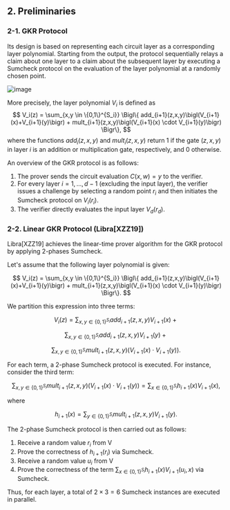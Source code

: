 ## 2. Preliminaries

### 2-1. GKR Protocol

Its design is based on representing each circuit layer as a corresponding layer polynomial. Starting from the output, the protocol sequentially relays a claim about one layer to a claim about the subsequent layer by executing a Sumcheck protocol on the evaluation of the layer polynomial at a randomly chosen point.

![image](https://hackmd.io/_uploads/rJDhMAMc1l.png)

More precisely, the layer polynomial $V_i$ is defined as
$$
V_i(z) = \sum_{x,y \in \{0,1\}^{S_i}} \Bigl\{ add_{i+1}(z,x,y)\bigl(V_{i+1}(x)+V_{i+1}(y)\bigr) + mult_{i+1}(z,x,y)\bigl(V_{i+1}(x) \cdot V_{i+1}(y)\bigr) \Bigr\},
$$
where the functions $add_i(z,x,y)$ and $mult_i(z,x,y)$ return 1 if the gate $(z,x,y)$ in layer $i$ is an addition or multiplication gate, respectively, and 0 otherwise.

An overview of the GKR protocol is as follows:
1. The prover sends the circuit evaluation $C(x,w)=y$ to the verifier.
2. For every layer $i = 1,\dots,d-1$ (excluding the input layer), the verifier issues a challenge by selecting a random point $r_i$ and then initiates the Sumcheck protocol on $V_i(r_i)$.
3. The verifier directly evaluates the input layer $V_d(r_d)$.


### 2-2. Linear GKR Protocol (Libra[XZZ19])

Libra[XZZ19] achieves the linear-time prover algorithm for the GKR protocol by applying 2-phases Sumcheck.

Let's assume that the following layer polynomial is given:

$$
V_i(z) = \sum_{x,y \in \{0,1\}^{S_i}} \Bigl\{ add_{i+1}(z,x,y)\bigl(V_{i+1}(x)+V_{i+1}(y)\bigr) + mult_{i+1}(z,x,y)\bigl(V_{i+1}(x) \cdot V_{i+1}(y)\bigr) \Bigr\}.
$$

We partition this expression into three terms:

$$
V_i(z) = \sum_{x,y \in \{0,1\}^{S_i}} add_{i+1}(z,x,y)V_{i+1}(x) \;+\;
$$

$$
\sum_{x,y \in \{0,1\}^{S_i}} add_{i+1}(z,x,y)V_{i+1}(y) \;+\;
$$

$$
\sum_{x,y \in \{0,1\}^{S_i}} mult_{i+1}(z,x,y)\bigl(V_{i+1}(x) \cdot V_{i+1}(y)\bigr).
$$

For each term, a 2-phase Sumcheck protocol is executed. For instance, consider the third term:

$$
\sum_{x,y \in \{0,1\}^{S_i}} mult_{i+1}(z,x,y)\bigl(V_{i+1}(x) \cdot V_{i+1}(y)\bigr)
=\sum_{x \in \{0,1\}^{S_i}} h_{i+1}(x)V_{i+1}(x),
$$

where

$$
h_{i+1}(x) = \sum_{y \in \{0,1\}^{S_i}} mult_{i+1}(z,x,y)V_{i+1}(y).
$$

The 2-phase Sumcheck protocol is then carried out as follows:

1. Receive a random value $r_i$ from V
2. Prove the correctness of $h_{i+1}(r_i)$ via Sumcheck.
3. Receive a random value $u_i$ from V
4. Prove the correctness of the term $\sum_{x \in \{0,1\}^{S_i}} h_{i+1}(x)V_{i+1}(u_i,x)$ via Sumcheck.

Thus, for each layer, a total of $2 \times 3 = 6$ Sumcheck instances are executed in parallel.